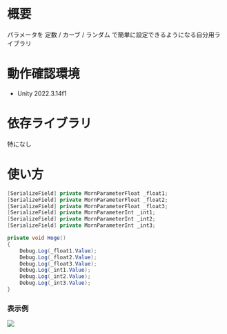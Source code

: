 # 概要
パラメータを 定数 / カーブ / ランダム で簡単に設定できるようになる自分用ライブラリ

# 動作確認環境

- Unity 2022.3.14f1

# 依存ライブラリ

特になし

# 使い方
```csharp
[SerializeField] private MornParameterFloat _float1;
[SerializeField] private MornParameterFloat _float2;
[SerializeField] private MornParameterFloat _float3;
[SerializeField] private MornParameterInt _int1;
[SerializeField] private MornParameterInt _int2;
[SerializeField] private MornParameterInt _int3;

private void Hoge()
{
    Debug.Log(_float1.Value);
    Debug.Log(_float2.Value);
    Debug.Log(_float3.Value);
    Debug.Log(_int1.Value);
    Debug.Log(_int2.Value);
    Debug.Log(_int3.Value);
}
```

### 表示例
![](https://github.com/user-attachments/assets/5a8bd1a6-7f11-417c-ac36-da22fa34e4ad)
